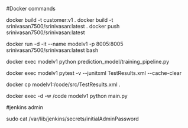 #Docker commands

docker build -t customer:v1 .
docker build -t srinivasan7500/srinivasan:latest . 
docker push srinivasan7500/srinivasan:latest

docker run -d -it --name modelv1 -p 8005:8005 srinivasan7500/srinivasan:latest bash

docker exec modelv1 python prediction_model/training_pipeline.py

docker exec modelv1 pytest -v --junitxml TestResults.xml --cache-clear

docker cp modelv1:/code/src/TestResults.xml .

docker exec -d -w /code modelv1 python main.py

#jenkins admin

sudo cat /var/lib/jenkins/secrets/initialAdminPassword


